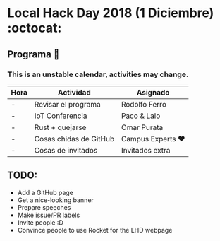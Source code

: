 # Local Hack Day 2018 (1 Diciembre) :octocat:

## Programa :calendar:
### This is an unstable calendar, activities may change.

| Hora | Actividad | Asignado |
|------|-----------|----------|
| - |Revisar el programa| Rodolfo Ferro|
| - | IoT Conferencia | Paco & Lalo |
| - | Rust + quejarse | Omar Purata|
| - | Cosas chidas de GitHub | Campus Experts :heart: |
| - | Cosas de invitados | Invitados extra |

## TODO:
* Add a GitHub page
* Get a nice-looking banner
* Prepare speeches
* Make issue/PR labels
* Invite people :D
* Convince people to use Rocket for the LHD webpage
